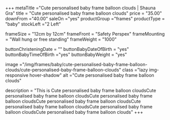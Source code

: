 +++
metaTitle ="Cute personalised baby frame balloon clouds | Shauna Gra"
title = "Cute personalised baby frame balloon clouds"
price = "35.00"
downFrom ="40.00"
saleOn ="yes"
productGroup ="frames"
productType = "baby"
stockLeft ="2 Left"

frameSize = "12cm by 12cm"
frameFront = "Safety Perspex"
frameMounting = "Wall hung or free standing"
frameWeight = "1000"

buttonChristeningDate = ""
buttonBabyDateOfBirth = "yes"
buttonBabyTimeOfBirth ="yes"
buttonBabyWeight = "yes"

image ="/img/frames/baby/cute-personalised-baby-frame-balloon-clouds/cute-personalised-baby-frame-balloon-clouds"
class ="lazy img-responsive hover-shadow"
alt ="Cute personalised baby frame balloon clouds"

description = "This is Cute personalised baby frame balloon cloudsCute personalised baby frame balloon cloudsCute personalised baby frame balloon cloudsCute personalised baby frame balloon cloudsCute personalised baby frame balloon cloudsCute personalised baby frame balloon cloudsCute personalised baby frame balloon clouds"
+++
